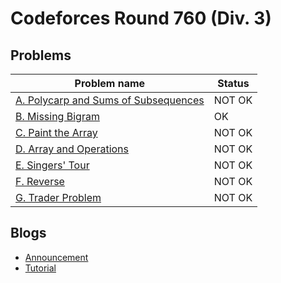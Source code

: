 # Codeforces Round 760 (Div. 3)

## Problems

|Problem name|Status|
|------------|---------|
| [A. Polycarp and Sums of Subsequences](problems/A._Polycarp_and_Sums_of_Subsequences.md)|NOT OK|
| [B. Missing Bigram](problems/B._Missing_Bigram.md)|OK|
| [C. Paint the Array](problems/C._Paint_the_Array.md)|NOT OK|
| [D. Array and Operations](problems/D._Array_and_Operations.md)|NOT OK|
| [E. Singers' Tour](problems/E._Singers'_Tour.md)|NOT OK|
| [F. Reverse](problems/F._Reverse.md)|NOT OK|
| [G. Trader Problem](problems/G._Trader_Problem.md)|NOT OK|
## Blogs

- [Announcement](blogs/Announcement.md)
- [Tutorial](blogs/Tutorial.md)
